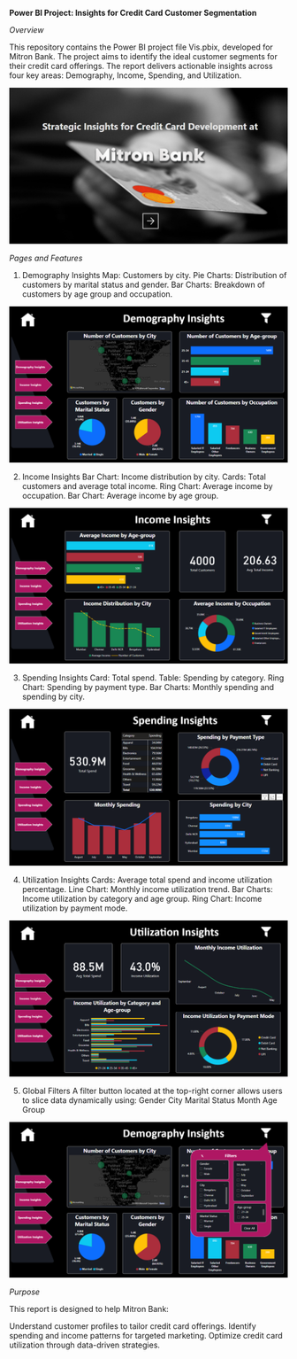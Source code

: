 **Power BI Project: Insights for Credit Card Customer Segmentation**

*Overview*

This repository contains the Power BI project file Vis.pbix, developed for Mitron Bank. The project aims to identify the ideal customer segments for their credit card offerings. The report delivers actionable insights across four key areas: Demography, Income, Spending, and Utilization.

![Home](screenshots/home.png)

*Pages and Features*

1. Demography Insights
Map: Customers by city.
Pie Charts: Distribution of customers by marital status and gender.
Bar Charts: Breakdown of customers by age group and occupation.

![Demography Insights](screenshots/demography_insights.png)

2. Income Insights
Bar Chart: Income distribution by city.
Cards: Total customers and average total income.
Ring Chart: Average income by occupation.
Bar Chart: Average income by age group.

![Income Insights](screenshots/income_insights.png)

3. Spending Insights
Card: Total spend.
Table: Spending by category.
Ring Chart: Spending by payment type.
Bar Charts: Monthly spending and spending by city.

![Spending Insights](screenshots/spending_insights.png)

4. Utilization Insights
Cards: Average total spend and income utilization percentage.
Line Chart: Monthly income utilization trend.
Bar Charts: Income utilization by category and age group.
Ring Chart: Income utilization by payment mode.

![Utilization Insights](screenshots/utilization_insights.png)

5. Global Filters
A filter button located at the top-right corner allows users to slice data dynamically using:
Gender
City
Marital Status
Month
Age Group

![Global Filters](screenshots/global_filters.png)


*Purpose*

This report is designed to help Mitron Bank:

Understand customer profiles to tailor credit card offerings.
Identify spending and income patterns for targeted marketing.
Optimize credit card utilization through data-driven strategies.